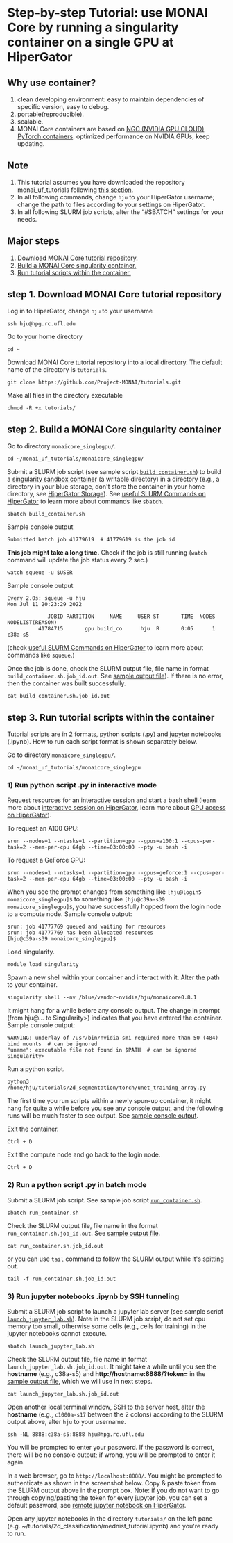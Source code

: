 # Step-by-step Tutorial: use MONAI Core by running a singularity container on a single GPU at HiperGator
## **Why use container?**
1. clean developing environment: easy to maintain dependencies of specific version, easy to debug.
2. portable(reproducible).
3. scalable.
4. MONAI Core containers are based on [NGC (NVIDIA GPU CLOUD) PyTorch containers](https://catalog.ngc.nvidia.com/orgs/nvidia/containers/pytorch): optimized performance on NVIDIA GPUs, keep updating.

## **Note**
1. This tutorial assumes you have downloaded the repository monai_uf_tutorials following [this section](../README.md/#download-this-repository-on-hipergator).
2. In all following commands, change `hju` to your HiperGator username; change the path to files according to your settings on HiperGator. 
3. In all following SLURM job scripts, alter the “#SBATCH” settings for your needs.


## **Major steps**
1. [Download MONAI Core tutorial repository.](#step-1-download-monai-core-tutorial-repository)
2. [Build a MONAI Core singularity container.](#step-2-build-a-monai-core-singularity-container)
3. [Run tutorial scripts within the container.](#step-3-run-tutorial-scripts-within-the-container)

## **step 1. Download MONAI Core tutorial repository**
Log in to HiperGator, change `hju` to your username

```
ssh hju@hpg.rc.ufl.edu
```

Go to your home directory 

```
cd ~
```

Download MONAI Core tutorial repository into a local directory. The default name of the directory is `tutorials`. 

```
git clone https://github.com/Project-MONAI/tutorials.git
```

Make all files in the directory executable

```
chmod -R +x tutorials/
```

## **step 2. Build a MONAI Core singularity container**
Go to directory `monaicore_singlegpu/`.

```
cd ~/monai_uf_tutorials/monaicore_singlegpu/
```

Submit a SLURM job script (see sample script [`build_container.sh`](build_container.sh)) to build a [singularity sandbox container](https://docs.sylabs.io/guides/3.7/user-guide/build_a_container.html?highlight=sandbox#creating-writable-sandbox-directories) (a writable directory) in a directory (e.g., a directory in your blue storage, don't store the container in your home directory, see [HiperGator Storage](https://help.rc.ufl.edu/doc/Storage)). See [useful SLURM Commands on HiperGator](https://help.rc.ufl.edu/doc/SLURM_Commands) to learn more about commands like `sbatch`.

```
sbatch build_container.sh
```

Sample console output

```shell
Submitted batch job 41779619  # 41779619 is the job id
```

**This job might take a long time.** Check if the job is still running (`watch` command will update the job status every 2 sec.)

```
watch squeue -u $USER
```

Sample console output
```shell
Every 2.0s: squeue -u hju                                                                       Mon Jul 11 20:23:29 2022

             JOBID PARTITION     NAME     USER ST       TIME  NODES NODELIST(REASON)
          41784715       gpu build_co      hju  R       0:05      1 c38a-s5
```
(check [useful SLURM Commands on HiperGator](https://help.rc.ufl.edu/doc/SLURM_Commands) to learn more about commands like `squeue`.)

Once the job is done, check the SLURM output file, file name in format `build_container.sh.job_id.out`. See [sample output file](build_container.sh.job_id.out)). If there is no error, then the container was built successfully.

```
cat build_container.sh.job_id.out 
```


## **step 3. Run tutorial scripts within the container** 
Tutorial scripts are in 2 formats, python scripts (.py) and jupyter notebooks (.ipynb). How to run each script format is shown separately below. 

Go to directory `monaicore_singlegpu/`.

```
cd ~/monai_uf_tutorials/monaicore_singlegpu
```

### **1) Run python script .py in interactive mode**
Request resources for an interactive session and start a bash shell (learn more about [interactive session on HiperGator](https://help.rc.ufl.edu/doc/Development_and_Testing), learn more about [GPU access on HiperGator](https://help.rc.ufl.edu/doc/GPU_Access)). 

To request an A100 GPU:

```
srun --nodes=1 --ntasks=1 --partition=gpu --gpus=a100:1 --cpus-per-task=2 --mem-per-cpu 64gb --time=03:00:00 --pty -u bash -i
```

To request a GeForce GPU:

```
srun --nodes=1 --ntasks=1 --partition=gpu --gpus=geforce:1 --cpus-per-task=2 --mem-per-cpu 64gb --time=03:00:00 --pty -u bash -i
```

When you see the prompt changes from something like ```[hju@login5 monaicore_singlegpu]$``` to something like ```[hju@c39a-s39 monaicore_singlegpu]$```, you have successfully hopped from the login node to a compute node. Sample console output:

```
srun: job 41777769 queued and waiting for resources
srun: job 41777769 has been allocated resources
[hju@c39a-s39 monaicore_singlegpu]$
```

Load singularity.

```
module load singularity
```

Spawn a new shell within your container and interact with it. Alter the path to your container. 

```
singularity shell --nv /blue/vendor-nvidia/hju/monaicore0.8.1
```

It might hang for a while before any console output. The change in prompt (from hju@... to Singularity>) indicates that you have entered the container. Sample console output:

```
WARNING: underlay of /usr/bin/nvidia-smi required more than 50 (484) bind mounts  # can be ignored
"uname": executable file not found in $PATH  # can be ignored
Singularity>
```

Run a python script.

```
python3 /home/hju/tutorials/2d_segmentation/torch/unet_training_array.py
```

The first time you run scripts within a newly spun-up container, it might hang for quite a while before you see any console output, and the following runs will be much faster to see output. See [sample console output](interactive_python_console.out).

Exit the container.

```
Ctrl + D
```

Exit the compute node and go back to the login node.

```
Ctrl + D
```

### **2) Run a python script .py in batch mode**
Submit a SLURM job script. See sample job script [`run_container.sh`](run_container.sh).

```
sbatch run_container.sh
```

Check the SLURM output file, file name in the format `run_container.sh.job_id.out`. See [sample output file](run_container.sh.job_id.out).

```
cat run_container.sh.job_id.out
```

or you can use `tail` command to follow the SLURM output while it's spitting out. 
```
tail -f run_container.sh.job_id.out
```

### **3) Run jupyter notebooks .ipynb by SSH tunneling**
Submit a SLURM job script to launch a jupyter lab server (see sample script [`launch_jupyter_lab.sh`](launch_jupyter_lab.sh)). Note in the SLURM job script, do not set cpu memory too small, otherwise some cells (e.g., cells for training) in the jupyter notebooks cannot execute. 

```
sbatch launch_jupyter_lab.sh
```

Check the SLURM output file, file name in format `launch_jupyter_lab.sh.job_id.out`. It might take a while until you see the **hostname** (e.g., c38a-s5) and **http://hostname:8888/?token=** in the [sample output file](launch_jupyter_labe.sh.job_id.out), which we will use in next steps.

```
cat launch_jupyter_lab.sh.job_id.out
```

Open another local terminal window, SSH to the server host, alter the **hostname** (e.g., `c1000a-s17` between the 2 colons) according to the SLURM output above, alter `hju` to your username. 

```
ssh -NL 8888:c38a-s5:8888 hju@hpg.rc.ufl.edu
```

You will be prompted to enter your password. If the password is correct, there will be no console output; if wrong, you will be prompted to enter it again.

In a web browser, go to `http://localhost:8888/`. You might be prompted to authenticate as shown in the screenshot below. Copy & paste token from the SLURM output above in the prompt box. Note: if you do not want to go through copying/pasting the token for every jupyter job, you can set a default password, see [remote jupyter notebook on HiperGator](https://help.rc.ufl.edu/doc/Remote_Jupyter_Notebook).

Open any jupyter notebooks in the directory `tutorials/` on the left pane (e.g. ~/tutorials/2d_classification/mednist_tutorial.ipynb) and you're ready to run.
















